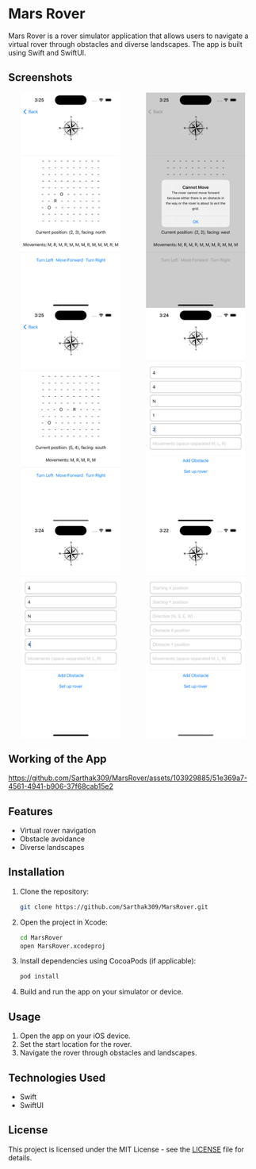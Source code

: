 # Mars Rover

Mars Rover is a rover simulator application that allows users to navigate a virtual rover through obstacles and diverse landscapes. The app is built using Swift and SwiftUI.

## Screenshots

<div style="display: flex; flex-wrap: wrap; justify-content: space-around;">
    <img src="images/1.png" alt="Screenshot 1" width="200"/>
    <img src="images/2.png" alt="Screenshot 2" width="200"/>
    <img src="images/3.png" alt="Screenshot 3" width="200"/>
    <img src="images/4.png" alt="Screenshot 4" width="200"/>
    <img src="images/5.png" alt="Screenshot 5" width="200"/>
    <img src="images/6.png" alt="Screenshot 6" width="200"/>
</div>

## Working of the App

https://github.com/Sarthak309/MarsRover/assets/103929885/51e369a7-4561-4941-b906-37f68cab15e2




## Features
- Virtual rover navigation
- Obstacle avoidance
- Diverse landscapes

## Installation

1. Clone the repository:
    ```sh
    git clone https://github.com/Sarthak309/MarsRover.git
    ```

2. Open the project in Xcode:
    ```sh
    cd MarsRover
    open MarsRover.xcodeproj
    ```

3. Install dependencies using CocoaPods (if applicable):
    ```sh
    pod install
    ```

4. Build and run the app on your simulator or device.

## Usage

1. Open the app on your iOS device.
2. Set the start location for the rover.
3. Navigate the rover through obstacles and landscapes.

## Technologies Used
- Swift
- SwiftUI

## License
This project is licensed under the MIT License - see the [LICENSE](LICENSE) file for details.
